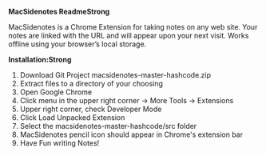 **MacSidenotes Readme**__Strong__

MacSidenotes is a Chrome Extension for taking notes on any web site. Your
notes are linked with the URL and will appear upon your next visit. Works
offline using your browser’s local storage.

**Installation:**__Strong__
1. Download Git Project macsidenotes-master-hashcode.zip
2. Extract files to a directory of your choosing
3. Open Google Chrome
4. Click menu in the upper right corner -> More Tools -> Extensions
5. Upper right corner, check Developer Mode
6. Click Load Unpacked Extension
7. Select the macsidenotes-master-hashcode/src folder
8. MacSidenotes pencil icon should appear in Chrome's extension bar
9. Have Fun writing Notes!